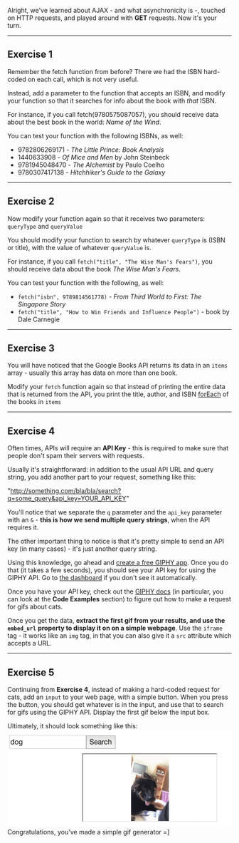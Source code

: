 
Alright, we've learned about AJAX - and what asynchronicity is -, touched on HTTP requests, and played around with **GET** requests. Now it's your turn.

  

----------

  

**Exercise 1**
-
  

Remember the fetch function from before? There we had the ISBN hard-coded on each call, which is not very useful.

  

Instead, add a parameter to the function that accepts an ISBN, and modify your function so that it searches for info about the book with _that_ ISBN.

  

For instance, if you call fetch(9780575087057), you should receive data about the best book in the world: _Name of the Wind_.

  

You can test your function with the following ISBNs, as well:

  

-   9782806269171 - _The Little Prince: Book Analysis_
-   1440633908 - _Of Mice and Men_ by John Steinbeck
-   9781945048470 - _The Alchemist_ by Paulo Coelho
-   9780307417138 - _Hitchhiker's Guide to the Galaxy_
- --------------

**Exercise 2**
-
Now modify your function again so that it receives two parameters: `queryType` and `queryValue`

  

You should modify your function to search by whatever `queryType` is (ISBN or title), with the value of whatever `queryValue` is.

  

For instance, if you call `fetch("title", "The Wise Man's Fears")`, you should receive data about the book _The Wise Man's Fears_.

  

You can test your function with the following, as well:

  

-   `fetch("isbn", 9789814561778)` - _From Third World to First: The Singapore Story_
-   `fetch("title", "How to Win Friends and Influence People")` - book by Dale Carnegie

----------------

**Exercise 3**
-
You will have noticed that the Google Books API returns its data in an `items` array - usually this array has data on more than one book.

  

Modify your `fetch` function again so that instead of printing the entire data that is returned from the API, you print the title, author, and ISBN [forEach](https://developer.mozilla.org/en-US/docs/Web/JavaScript/Reference/Global_Objects/Array/forEach) of the books in `items`

--------
**Exercise 4**
-
Often times, APIs will require an **API Key** - this is required to make sure that people don't spam their servers with requests.

  

Usually it's straightforward: in addition to the usual API URL and query string, you add another part to your request, something like this:

  

"http://something.com/bla/bla/search?q=some_query&api_key=YOUR_API_KEY"

  

You'll notice that we separate the `q` parameter and the `api_key` parameter with an `&` - **this is how we send multiple query strings**, when the API requires it.

  

The other important thing to notice is that it's pretty simple to send an API key (in many cases) - it's just another query string.

  

Using this knowledge, go ahead and [create a free GIPHY app](https://developers.giphy.com/dashboard/?create=true). Once you do that (it takes a few seconds), you should see your API key for using the GIPHY API. Go to [the dashboard](https://developers.giphy.com/dashboard/) if you don't see it automatically.

  

Once you have your API key, check out the [GIPHY docs](https://developers.giphy.com/docs/) (in particular, you can look at the **Code Examples** section) to figure out how to make a request for gifs about cats.

  

Once you get the data, **extract the first gif from your results, and use the** **`embed_url`** **property to display it on on a simple webpage**. Use the `iframe` tag - it works like an `img` tag, in that you can also give it a `src` attribute which accepts a URL.

-------------

**Exercise 5**
-
Continuing from **Exercise 4**, instead of making a hard-coded request for cats, add an `input` to your web page, with a simple button. When you press the button, you should get whatever is in the input, and use that to search for gifs using the GIPHY API. Display the first gif below the input box.

  

Ultimately, it should look something like this:
![download](download.gif)
Congratulations, you've made a simple gif generator =]